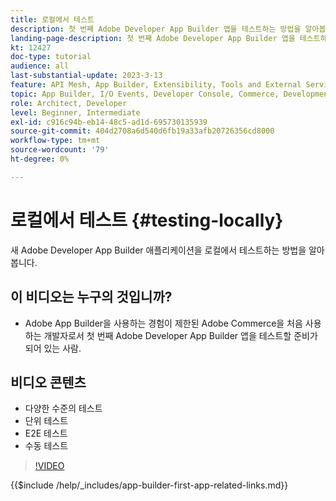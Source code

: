 ```yaml
---
title: 로컬에서 테스트
description: 첫 번째 Adobe Developer App Builder 앱을 테스트하는 방법을 알아봅니다.
landing-page-description: 첫 번째 Adobe Developer App Builder 앱을 테스트하는 방법을 알아봅니다.
kt: 12427
doc-type: tutorial
audience: all
last-substantial-update: 2023-3-13
feature: API Mesh, App Builder, Extensibility, Tools and External Services, Backend Development
topic: App Builder, I/O Events, Developer Console, Commerce, Development, Integrations
role: Architect, Developer
level: Beginner, Intermediate
exl-id: c916c94b-eb14-48c5-ad1d-695730135939
source-git-commit: 404d2708a6d540d6fb19a33afb20726356cd8000
workflow-type: tm+mt
source-wordcount: '79'
ht-degree: 0%

---
```


# 로컬에서 테스트 {#testing-locally}

새 Adobe Developer App Builder 애플리케이션을 로컬에서 테스트하는 방법을 알아봅니다.

## 이 비디오는 누구의 것입니까?

* Adobe App Builder을 사용하는 경험이 제한된 Adobe Commerce을 처음 사용하는 개발자로서 첫 번째 Adobe Developer App Builder 앱을 테스트할 준비가 되어 있는 사람.

## 비디오 콘텐츠

* 다양한 수준의 테스트
* 단위 테스트
* E2E 테스트
* 수동 테스트

>[!VIDEO](https://video.tv.adobe.com/v/3416594?quality=12&learn=on)

{{$include /help/_includes/app-builder-first-app-related-links.md}}
